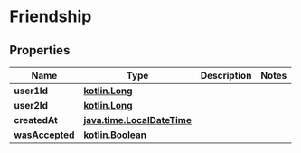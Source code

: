 # Friendship

## Properties
Name | Type | Description | Notes
------------ | ------------- | ------------- | -------------
**user1Id** | [**kotlin.Long**](.md) |  | 
**user2Id** | [**kotlin.Long**](.md) |  | 
**createdAt** | [**java.time.LocalDateTime**](java.time.LocalDateTime.md) |  | 
**wasAccepted** | [**kotlin.Boolean**](.md) |  | 
